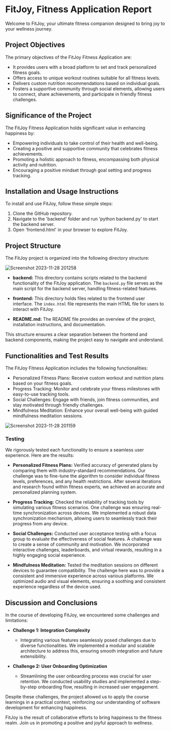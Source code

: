 # FitJoy, Fitness Application Report

Welcome to FitJoy, your ultimate fitness companion designed to bring joy to your wellness journey.

## Project Objectives 

The primary objectives of the FitJoy Fitness Application are:

- It provides users with a broad platform to set and track personalized fitness goals.
- Offers access to unique workout routines suitable for all fitness levels.
- Delivers custom nutrition recommendations based on individual goals.
- Fosters a supportive community through social elements, allowing users to connect, share achievements, and participate in friendly fitness challenges.

## Significance of the Project 

The FitJoy Fitness Application holds significant value in enhancing happiness by:

- Empowering individuals to take control of their health and well-being.
- Creating a positive and supportive community that celebrates fitness achievements.
- Promoting a holistic approach to fitness, encompassing both physical activity and nutrition.
- Encouraging a positive mindset through goal setting and progress tracking.

## Installation and Usage Instructions

To install and use FitJoy, follow these simple steps:

1. Clone the GitHub repository.
2. Navigate to the 'backend' folder and run 'python backend.py' to start the backend server.
3. Open 'frontend.html' in your browser to explore FitJoy.

## Project Structure

The FitJoy project is organized into the following directory structure:

![Screenshot 2023-11-28 201258](https://github.com/leceacodes/FITJOYY/assets/148807945/b663aba5-6158-416e-948b-756da255d133)

- **backend:** This directory contains scripts related to the backend functionality of the FitJoy application. The `backend.py` file serves as the main script for the backend server, handling fitness-related features.

- **frontend:** This directory holds files related to the frontend user interface. The `index.html` file represents the main HTML file for users to interact with FitJoy.

- **README.md:** The README file provides an overview of the project, installation instructions, and documentation.

This structure ensures a clear separation between the frontend and backend components, making the project easy to navigate and understand.

## Functionalities and Test Results 

The FitJoy Fitness Application includes the following functionalities:

- Personalized Fitness Plans: Receive custom workout and nutrition plans based on your fitness goals.
- Progress Tracking: Monitor and celebrate your fitness milestones with easy-to-use tracking tools.
- Social Challenges: Engage with friends, join fitness communities, and stay motivated through friendly challenges.
- Mindfulness Meditation: Enhance your overall well-being with guided mindfulness meditation sessions.

![Screenshot 2023-11-28 201159](https://github.com/leceacodes/FITJOYY/assets/148807945/2c13e251-4f88-452d-b2d8-3fd44c4efaef)

### Testing

We rigorously tested each functionality to ensure a seamless user experience. Here are the results:

- **Personalized Fitness Plans:** Verified accuracy of generated plans by comparing them with industry-standard recommendations. Our challenge was to fine-tune the algorithm to consider individual fitness levels, preferences, and any health restrictions. After several iterations and research found within fitness experts, we achieved an accurate and personalized planning system.

- **Progress Tracking:** Checked the reliability of tracking tools by simulating various fitness scenarios. One challenge was ensuring real-time synchronization across devices. We implemented a robust data synchronization mechanism, allowing users to seamlessly track their progress from any device.

- **Social Challenges:** Conducted user acceptance testing with a focus group to evaluate the effectiveness of social features. A challenge was to create a sense of community and motivation. We incorporated interactive challenges, leaderboards, and virtual rewards, resulting in a highly engaging social experience.

- **Mindfulness Meditation:** Tested the meditation sessions on different devices to guarantee compatibility. The challenge here was to provide a consistent and immersive experience across various platforms. We optimized audio and visual elements, ensuring a soothing and consistent experience regardless of the device used.

## Discussion and Conclusions 

In the course of developing FitJoy, we encountered some challenges and limitations:

- **Challenge 1: Integration Complexity**  
  - Integrating various features seamlessly posed challenges due to diverse functionalities. We implemented a modular and scalable architecture to address this, ensuring smooth integration and future extensibility.

- **Challenge 2: User Onboarding Optimization**  
  - Streamlining the user onboarding process was crucial for user retention. We conducted usability studies and implemented a step-by-step onboarding flow, resulting in increased user engagement.

Despite these challenges, the project allowed us to apply the course learnings in a practical context, reinforcing our understanding of software development for enhancing happiness.

FitJoy is the result of collaborative efforts to bring happiness to the fitness realm. Join us in promoting a positive and joyful approach to wellness.


